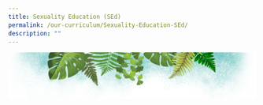 ```yaml
---
title: Sexuality Education (SEd)
permalink: /our-curriculum/Sexuality-Education-SEd/
description: ""
---
```

![](/images/Banner.png)